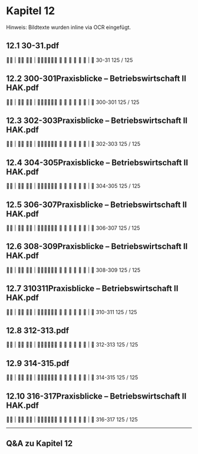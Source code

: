 # Kapitel 12

Hinweis: Bildtexte wurden inline via OCR eingefügt.

## 12.1 30-31.pdf
 | 
 | 
     
| 
30-31
125 / 125

## 12.2 300-301Praxisblicke – Betriebswirtschaft II HAK.pdf
 | 
 | 
     
| 
300-301
125 / 125

## 12.3 302-303Praxisblicke – Betriebswirtschaft II HAK.pdf
 | 
 | 
     
| 
302-303
125 / 125

## 12.4 304-305Praxisblicke – Betriebswirtschaft II HAK.pdf
 | 
 | 
     
| 
304-305
125 / 125

## 12.5 306-307Praxisblicke – Betriebswirtschaft II HAK.pdf
 | 
 | 
     
| 
306-307
125 / 125

## 12.6 308-309Praxisblicke – Betriebswirtschaft II HAK.pdf
 | 
 | 
     
| 
308-309
125 / 125

## 12.7 310311Praxisblicke – Betriebswirtschaft II HAK.pdf
 | 
 | 
     
| 
310-311
125 / 125

## 12.8 312-313.pdf
 | 
 | 
     
| 
312-313
125 / 125

## 12.9 314-315.pdf
 | 
 | 
     
| 
314-315
125 / 125

## 12.10 316-317Praxisblicke – Betriebswirtschaft II HAK.pdf
 | 
 | 
     
| 
316-317
125 / 125

---
## Q&A zu Kapitel 12